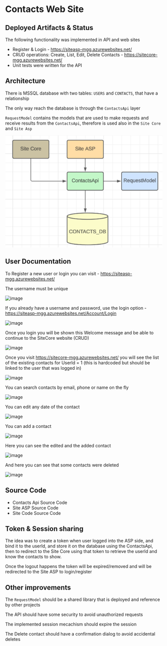 # Contacts Web Site

## Deployed Artifacts & Status
The following functionality was implemented in API and web sites
- Register & Login - https://siteasp-mgg.azurewebsites.net/ 
- CRUD operations: Create, List, Edit, Delete Contacts - https://sitecore-mgg.azurewebsites.net/ 
- Unit tests were written for the API

## Architecture

There is MSSQL database with two tables: `USERS` and `CONTACTS`, that have a relationship

The only way reach the database is through the `ContactsApi` layer

`RequestModel` contains the models that are used to make requests and receive results from the `ContactsApi`, 
therefore is used also in the `Site Core` and `Site Asp`

![Architecture Diagram](Architecture.png)

## User Documentation

To Register a new user or login you can visit - https://siteasp-mgg.azurewebsites.net/

The username must be unique

![image](https://github.com/mauriciogracia/Diceus-SiteCore/assets/2321661/8f2e08d4-eac6-41f5-b737-c9959099d5c7)

If you already have a username and password, use the login option - https://siteasp-mgg.azurewebsites.net/Account/Login

![image](https://github.com/mauriciogracia/Diceus-SiteCore/assets/2321661/ba737844-c207-489b-930f-45c59d42feb4)

Once you login you will be shown this Welcome message and be able to continue to the SiteCore website (CRUD)

![image](https://github.com/mauriciogracia/Diceus-SiteCore/assets/2321661/4c2e21d5-d2f1-4805-8273-ca550253bf87)

Once you visit https://sitecore-mgg.azurewebsites.net/ you will see the list of the existing contacts for UserId = 1 
(this is hardcoded but should be linked to the user that was logged in)

![image](https://github.com/mauriciogracia/Diceus-SiteCore/assets/2321661/3e11692d-02cc-414f-8fd8-8dade8fe53e5)

You can search contacts by email, phone or name on the fly

![image](https://github.com/mauriciogracia/Diceus-SiteCore/assets/2321661/b573ca0a-d748-493d-8b07-ff07ea4066ee)

You can edit any date of the contact

![image](https://github.com/mauriciogracia/Diceus-SiteCore/assets/2321661/cd084f21-9503-4919-8c43-aabd681f2af6)

You can add a contact

![image](https://github.com/mauriciogracia/Diceus-SiteCore/assets/2321661/33f78df5-52c6-485c-867d-3f18e6d4ab45)

Here you can see the edited and the added contact

![image](https://github.com/mauriciogracia/Diceus-SiteCore/assets/2321661/7bedd19c-b848-468c-acd4-6299ef20002b)

And here you can see that some contacts were deleted

![image](https://github.com/mauriciogracia/Diceus-SiteCore/assets/2321661/8a676df4-2315-4df2-b8b2-c32466772197)




## Source Code

- Contacts Api Source Code 
- Site ASP Source Code
- Site Code Source Code

## Token & Session sharing

The idea was to create a token when user logged into the ASP side, and bind it to the userId, and store it on the database using the ContactsApi, then to redirect to the Site Core using that token to retrieve the userId and know the contacts to show.

Once the logout happens the token will be expired/removed and will be redirected to the Site ASP to login/register

## Other improvements

The `RequestModel` should be a shared library that is deployed and reference by other projects

The API should have some security to avoid unauthorized requests

The implemented session mecachism should expire the session

The Delete contact should have a confirmation dialog to avoid accidental deletes
